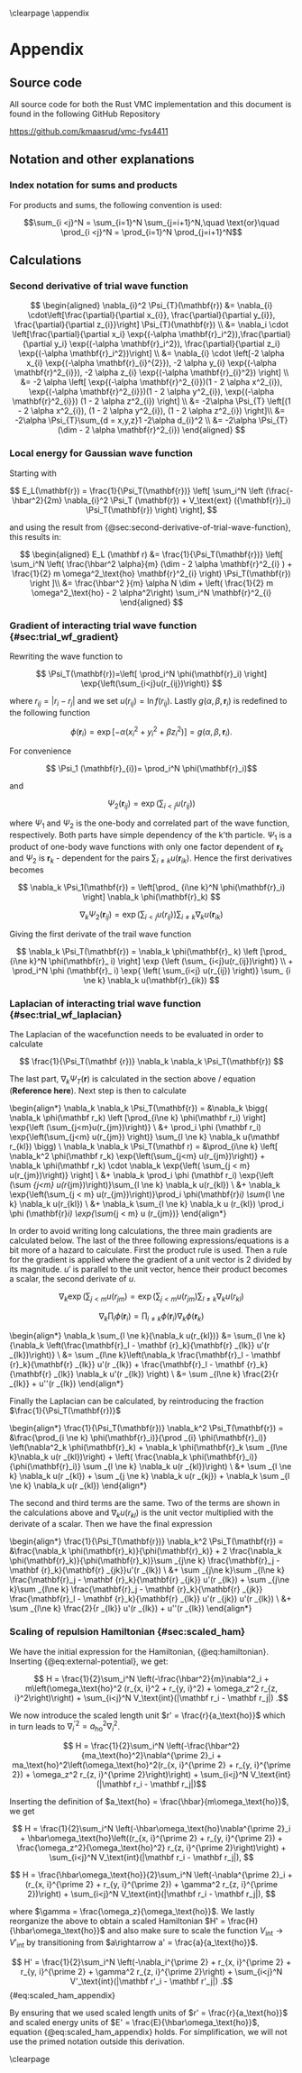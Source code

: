 \clearpage
\appendix

# Appendix

## Source code

All source code for both the Rust VMC implementation and this document is found in the following GitHub Repository

<https://github.com/kmaasrud/vmc-fys4411>

## Notation and other explanations

### Index notation for sums and products

For products and sums, the following convention is used:

$$\sum_{i <j}^N = \sum_{i=1}^N \sum_{j=i+1}^N,\quad \text{or}\quad \prod_{i <j}^N = \prod_{i=1}^N \prod_{j=i+1}^N$$

## Calculations

### Second derivative of trial wave function

<!-- Anna doesn't understand the last step -->
$$
\begin{aligned}
\nabla_{i}^2 \Psi_{T}(\mathbf{r})
&= \nabla_{i} \cdot\left[\frac{\partial}{\partial x_{i}}, \frac{\partial}{\partial y_{i}},   
   \frac{\partial}{\partial z_{i}}\right] \Psi_{T}(\mathbf{r}) \\
&= \nabla_i \cdot \left[\frac{\partial}{\partial x_i} \exp{(-\alpha
   \mathbf{r}_i^2}),\frac{\partial}{\partial y_i} \exp{(-\alpha \mathbf{r}_i^2}), \frac{\partial}{\partial z_i} \exp{(-\alpha \mathbf{r}_i^2})\right] \\
&= \nabla_{i} \cdot \left[-2 \alpha x_{i} \exp{(-\alpha \mathbf{r}_{i}^{2}}), -2 \alpha
   y_{i}  
   \exp{(-\alpha \mathbf{r}^2_{i}}), -2 \alpha z_{i} \exp{(-\alpha \mathbf{r}_{i}^2})
   \right] \\
&= -2 \alpha \left[  \exp{(-\alpha \mathbf{r}^2_{i}})(1 - 2 \alpha x^2_{i}), \exp{(-\alpha
   \mathbf{r}^2_{i}})(1 - 2 \alpha y^2_{i}), \exp{(-\alpha \mathbf{r}^2_{i}})
   (1 - 2 \alpha z^2_{i}) \right] \\
&= -2\alpha \Psi_{T} \left[(1 - 2 \alpha x^2_{i}), (1 - 2 \alpha y^2_{i}),
   (1 - 2 \alpha  z^2_{i}) \right]\\
&= -2\alpha \Psi_{T}\sum_{d = x,y,z}1 -2\alpha d_{i}^2 \\
&= -2\alpha \Psi_{T}(\dim - 2 \alpha  \mathbf{r}^2_{i})
\end{aligned}
$$

### Local energy for Gaussian wave function

Starting with

$$
E_L(\mathbf{r}) =
    \frac{1}{\Psi_T(\mathbf{r})} \left[ \sum_i^N \left (\frac{-\hbar^2}{2m}
    \nabla_{i}^2 \Psi_T (\mathbf{r}) + V_\text{ext} ({\mathbf{r}}_i) \Psi_T(\mathbf{r}) \right)  
    \right],
$$


and using the result from {@sec:second-derivative-of-trial-wave-function}, this results in:

$$
\begin{aligned} E_L (\mathbf r) &=  \frac{1}{\Psi_T(\mathbf{r})}  \left[ \sum_i^N \left(  \frac{\hbar^2 \alpha}{m}  (\dim - 2
    \alpha  \mathbf{r}^2_{i} ) + \frac{1}{2} m \omega^2_\text{ho} \mathbf{r}^2_{i} \right) \Psi_T(\mathbf{r}) \right ]\\
&= \frac{\hbar^2 }{m} \alpha N \dim +  \left( \frac{1}{2} m \omega^2_\text{ho} - 2 \alpha^2\right)  \sum_i^N \mathbf{r}^2_{i}
\end{aligned}
$$



### Gradient of interacting trial wave function {#sec:trial_wf_gradient}

Rewriting the wave function to

$$
\Psi_T(\mathbf{r})=\left[
    \prod_i^N \phi(\mathbf{r}_i)
\right]
\exp{\left(\sum_{i<j}u(r_{ij})\right)}
$$

where $r_{ij} = |r_i - r_j|$ and we set $u(r_{ij}) = \ln f(r_{ij})$. Lastly $g(\alpha, \beta,\mathbf{r}_i)$ is redefined to the following function

$$
\phi(\mathbf{r}_i) = \exp [-\alpha(x_i^2 + y_i^2 + \beta z_i^2)] = g(\alpha, \beta,\mathbf{r}_i).
$$

For convenience

$$ \Psi_1 (\mathbf{r}_{i})= \prod_i^N \phi(\mathbf{r}_i)$$

and  

$$\Psi_2 (\mathbf{r}_ {ij}) = \exp{\left(\sum_{i<j}u(r_{ij})\right)}$$

where $\Psi_1$  and $\Psi_2$ is the one-body and correlated part of the wave function, respectively. Both parts have simple dependency of the k'th particle. $\Psi_1$ is a product of one-body wave functions with only one factor dependent of $\mathbf{r}_k$ and $\Psi_2$ is $\mathbf{r}_k$ - dependent for the pairs $\sum _{i\ne k} u(\mathbf{r} _{ik})$.  Hence the first derivatives becomes

$$
\nabla_k \Psi_1(\mathbf{r}) = \left[\prod_ {i\ne k}^N \phi(\mathbf{r}_i) \right] \nabla_k \phi(\mathbf{r}_k)
$$


$$
\nabla_k \Psi_2(\mathbf{r}_ {ij}) = \exp {\left (\sum_ {i<j}u(r_{ij})\right)}  \sum_ {i \ne k} \nabla_k  u(\mathbf{r}_{ik})
$$

Giving the first derivate of the trail wave function

$$
\nabla_k \Psi_T(\mathbf{r}) = \nabla_k \phi(\mathbf{r}_ k) \left [\prod_ {i\ne k}^N \phi(\mathbf{r}_ i) \right] \exp {\left (\sum_ {i<j}u(r_{ij})\right)} \\ +
 \prod_i^N \phi (\mathbf{r}_ i) \exp{ \left( \sum_{i<j} u(r_{ij}) \right)}  \sum_ {i \ne k} \nabla_k  u(\mathbf{r}_{ik})
$$

### Laplacian of interacting trial wave function {#sec:trial_wf_laplacian}

The Laplacian of the wacefunction needs to be evaluated in order to calculate

$$
\frac{1}{\Psi_T(\mathbf {r})} \nabla_k \nabla_k \Psi_T(\mathbf{r})
$$

The last part, $\nabla_k \Psi_T(\mathbf{r})$ is calculated in the section above / equation (**Reference here**). Next step is then to calculate

<!-- Check this!  -->
\begin{align*}
\nabla_k \nabla_k \Psi_T(\mathbf{r}) = &\nabla_k \bigg( \nabla_k \phi(\mathbf r_k) \left [\prod_{i\ne k} \phi(\mathbf r_i) \right] \exp{\left (\sum_{j<m}u(r_{jm})\right)} \\
 &+ \prod_i \phi (\mathbf r_i) \exp{\left(\sum_{j<m} u(r_{jm}) \right)}  \sum_{l \ne k} \nabla_k  u(\mathbf r_{kl}) \bigg) \\
\nabla_k \nabla_k \Psi_T(\mathbf r) = &\prod_{i\ne k} \left[ \nabla_k^2 \phi(\mathbf r_k) \exp{\left(\sum_{j<m} u(r_{jm})\right)} + \nabla_k \phi(\mathbf r_k) \cdot  \nabla_k \exp{\left( \sum_{j < m} u(r_{jm})\right)} \right] \\ &+ \nabla_k \prod_i \phi (\mathbf r_i) \exp{\left (\sum _{j<m} u(r_{jm})\right)}\sum_{l \ne k} \nabla_k u(r_{kl}) \\ &+
\nabla_k \exp{\left(\sum_{j < m} u(r_{jm})\right)}\prod_i \phi(\mathbf{r}_i) \sum_{l \ne k} \nabla_k u(r_{kl}) \\ &+ \nabla_k \sum_{l \ne k} \nabla_k u (r_{kl}) \prod_i \phi (\mathbf{r}_i) \exp{\sum_{j < m} u (r_{jm})}
\end{align*}

In order to avoid writing long calculations, the three main gradients are calculated below. The last of the three following expressions/equations is a bit more of a hazard to calculate. First the product rule is used. Then a rule for the gradient is applied where the gradient of a unit vector is 2 divided by its magnitude. $u'$ is parallel to the unit vector, hence their product becomes a scalar, the second derivate of $u$.

$$
\nabla_k
\exp{\left(\sum_{j <m}{u(r_{jm}}\right)} = \exp{\left(\sum_{j <m}{u(r_{jm}}\right)} \sum_{l \ne k}{\nabla_k u(r_{kl})}
$$

$$
\nabla_k \prod_i \phi(\mathbf{r}_i) = \prod _{i \ne k} \phi(\mathbf{r}_i) \nabla_k \phi(\mathbf {r}_k)
$$

\begin{align*}
\nabla_k \sum_{l \ne k}{\nabla_k u(r_{kl})} &= \sum_{l \ne k}{\nabla_k \left(\frac{\mathbf{r}_l - \mathbf {r}_k}{\mathbf{r} _{lk}} u'(r _{lk})\right)} \\ &= \sum _{l\ne k}\left(\nabla_k \frac{\mathbf{r}_l - \mathbf {r}_k}{\mathbf{r} _{lk}} u'(r _{lk}) + \frac{\mathbf{r}_l - \mathbf {r}_k}{\mathbf{r} _{lk}} \nabla_k u'(r _{lk}) \right) \\ &= \sum _{l\ne k} \frac{2}{r _{lk}} + u''(r _{lk})
\end{align*}


Finally the Laplacian can be calculated, by reintroducing the fraction $\frac{1}{\Psi_T(\mathbf{r})}$

\begin{align*}
\frac{1}{\Psi_T(\mathbf{r})} \nabla_k^2 \Psi_T(\mathbf{r}) = &\frac{\prod_{i \ne k} \phi(\mathbf{r}_i)}{\prod _{i} \phi(\mathbf{r}_i)} \left(\nabla^2_k \phi(\mathbf{r}_k) + \nabla_k \phi(\mathbf{r}_k \sum _{l\ne k}\nabla_k u(r _{kl})\right)  + \left( \frac{\nabla_k \phi(\mathbf{r}_i)}{\phi(\mathbf{r}_i)} \sum _{l \ne k} \nabla_k u(r _{kl})\right) \\ &+ \sum _{l \ne k} \nabla_k u(r _{kl})  + \sum _{j \ne k} \nabla_k u(r _{kj}) + \nabla_k  \sum _{l \ne k} \nabla_k u(r _{kl})
\end{align*}

The second and third terms are the same. Two of the terms are shown in the calculations above and $\nabla_k u(r_{kl})$ is the unit vector multiplied with the derivate of a scalar. Then we have the final expression


\begin{align*}
\frac{1}{\Psi_T(\mathbf{r})} \nabla_k^2 \Psi_T(\mathbf{r}) = &\frac{\nabla_k \phi(\mathbf{r}_k)}{\phi(\mathbf{r}_k)} + 2 \frac{\nabla_k \phi(\mathbf{r}_k)}{\phi(\mathbf{r}_k)}\sum _{j\ne k}
\frac{\mathbf{r}_j - \mathbf {r}_k}{\mathbf{r} _{jk}}u'(r _{lk}) \\ &+ \sum _{j\ne k}\sum _{l\ne k}
\frac{\mathbf{r}_j - \mathbf {r}_k}{\mathbf{r} _{jk}} u'(r _{lk}) + \sum _{j\ne k}\sum _{l\ne k}
\frac{\mathbf{r}_j - \mathbf {r}_k}{\mathbf{r} _{jk}} \frac{\mathbf{r}_l - \mathbf {r}_k}{\mathbf{r} _{lk}}  u'(r _{jk})  u'(r _{lk}) \\ &+ \sum _{l\ne k} \frac{2}{r _{lk}} u'(r _{lk}) +  u''(r _{lk})
\end{align*}

### Scaling of repulsion Hamiltonian {#sec:scaled_ham}

We have the initial expression for the Hamiltonian, {@eq:hamiltonian}. Inserting {@eq:external-potential}, we get:

$$ H = \frac{1}{2}\sum_i^N \left(-\frac{\hbar^2}{m}\nabla^2_i + m\left(\omega_\text{ho}^2 (r_{x, i}^2 + r_{y, i}^2) + \omega_z^2 r_{z, i}^2\right)\right) + \sum_{i<j}^N V_\text{int}(|\mathbf r_i - \mathbf r_j|) .$$

We now introduce the scaled length unit $r' = \frac{r}{a_\text{ho}}$ which in turn leads to $\nabla^{\prime 2}_i = a_\text{ho}^2\nabla_i^2$.

$$ H = \frac{1}{2}\sum_i^N \left(-\frac{\hbar^2}{ma_\text{ho}^2}\nabla^{\prime 2}_i  + ma_\text{ho}^2\left(\omega_\text{ho}^2(r_{x, i}^{\prime 2} + r_{y, i}^{\prime 2}) + \omega_z^2 r_{z, i}^{\prime 2}\right)\right) + \sum_{i<j}^N V_\text{int}(|\mathbf r_i - \mathbf r_j|)$$

Inserting the definition of $a_\text{ho} = \frac{\hbar}{m\omega_\text{ho}}$, we get

$$ H = \frac{1}{2}\sum_i^N \left(-\hbar\omega_\text{ho}\nabla^{\prime 2}_i  + \hbar\omega_\text{ho}\left((r_{x, i}^{\prime 2} + r_{y, i}^{\prime 2}) + \frac{\omega_z^2}{\omega_\text{ho}^2} r_{z, i}^{\prime 2}\right)\right) + \sum_{i<j}^N V_\text{int}(|\mathbf r_i - \mathbf r_j|), $$

$$ H = \frac{\hbar\omega_\text{ho}}{2}\sum_i^N \left(-\nabla^{\prime 2}_i  + (r_{x, i}^{\prime 2} + r_{y, i}^{\prime 2}) + \gamma^2 r_{z, i}^{\prime 2})\right) + \sum_{i<j}^N V_\text{int}(|\mathbf r_i - \mathbf r_j|), $$

where $\gamma = \frac{\omega_z}{\omega_\text{ho}}$. We lastly reorganize the above to obtain a scaled Hamiltonian $H' = \frac{H}{\hbar\omega_\text{ho}}$ and also make sure to scale the function $V_\text{int}\rightarrow V'_\text{int}$ by transitioning from $a\rightarrow a' = \frac{a}{a_\text{ho}}$.

$$ H' = \frac{1}{2}\sum_i^N \left(-\nabla_i^{\prime 2} + r_{x, i}^{\prime 2} + r_{y, i}^{\prime 2} + \gamma^2 r_{z, i}^{\prime 2}\right) + \sum_{i<j}^N V'_\text{int}(|\mathbf r'_i - \mathbf r'_j|) .$$ {#eq:scaled_ham_appendix}

By ensuring that we used scaled length units of $r' = \frac{r}{a_\text{ho}}$ and scaled energy units of $E' = \frac{E}{\hbar\omega_\text{ho}}$, equation {@eq:scaled_ham_appendix} holds. For simplification, we will not use the primed notation outside this derivation.

\clearpage
